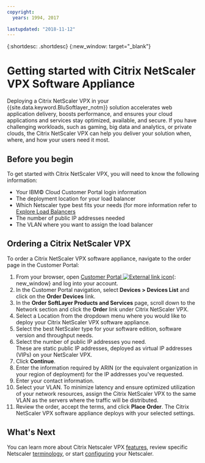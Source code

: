 ```yaml
---
copyright:
  years: 1994, 2017
  
lastupdated: "2018-11-12"
---
```


{:shortdesc: .shortdesc}
{:new_window: target="_blank"}

# Getting started with Citrix NetScaler VPX Software Appliance

Deploying a Citrix NetScaler VPX in your {{site.data.keyword.BluSoftlayer_notm}} solution accelerates web application delivery, boosts performance, and ensures your cloud applications and services stay optimized, available, and secure. If you have challenging workloads, such as gaming, big data and analytics, or private clouds, the Citrix NetScaler VPX can help you deliver your solution when, where, and how your users need it most.

## Before you begin
To get started with Citrix NetScaler VPX, you will need to know the following information:

* Your IBM© Cloud Customer Portal login information
* The deployment location for your load balancer
* Which Netscaler type best fits your needs (for more information refer to [Explore Load Balancers](/docs/infrastructure/loadbalancer-service?topic=loadbalancer-service-explore)
* The number of public IP addresses needed
* The VLAN where you want to assign the load balancer

## Ordering a Citrix NetScaler VPX

To order a Citrix NetScaler VPX software appliance, navigate to the order page in the Customer Portal:

1. From your browser, open  [Customer Portal ![External link icon](../../icons/launch-glyph.svg "External link icon")](https://control.softlayer.com/){: new_window} and log into your account.
2. In the Customer Portal navigation, select **Devices > Devices List** and click on the **Order Devices** link. 
3. In the **Order SoftLayer Products and Services** page, scroll down to the Network section and click the **Order** link under Citrix NetScaler VPX.
4. Select a Location from the dropdown menu where you would like to deploy your Citrix NetScaler VPX software appliance.  
5. Select the best NetScaler type for your software edition, software version and throughput needs. 
6. Select the number of public IP addresses you need.  
	These are static public IP addresses, deployed as virtual IP addresses (VIPs) on your NetScaler VPX.
7. Click **Continue**.
8. Enter the information required by ARIN (or the equivalent organization in your region of deployment) for the IP addresses you've requested.
9. Enter your contact information. 
10. Select your VLAN. 
	To minimize latency and ensure optimized utilization of your network resources, assign the Citrix NetScaler VPX to the same VLAN as the servers where the traffic will be distributed. 
11. Review the order, accept the terms, and click **Place Order**. The Citrix NetScaler VPX software appliance deploys with your selected settings. 

## What's Next

You can learn more about Citrix Netscaler VPX [features](/docs/infrastructure/citrix-netscaler-vpx?topic=citrix-netscaler-vpx-about-citrix-netscaler-vpx), review specific Netscaler [terminology](/docs/infrastructure/citrix-netscaler-vpx?topic=citrix-netscaler-vpx-citrix-netscaler-vpx-terminology), or start [configuring](/docs/infrastructure/citrix-netscaler-vpx?topic=citrix-netscaler-vpx-basic-load-balancing-configuration) your Netscaler.
